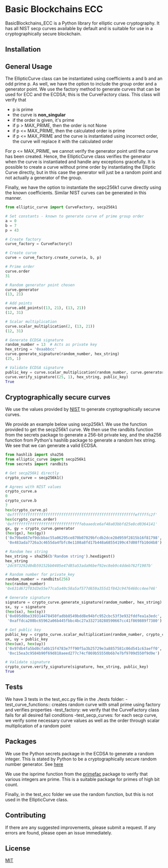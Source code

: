 # Basic Blockchains ECC

BasicBlockchains_ECC is a Python library for elliptic curve cryptography. It has all NIST secp curves available by
default and is suitable for use in a cryptographically secure blockchain.

## Installation

## General Usage

The EllipticCurve class can be instantiated using coefficients a and b and an odd prime p. As well, we have the
option to include the group order and a generator point. We use the factory method to
generate curves that can be used for ECC and the ECDSA; this is the CurveFactory class. This class will verify that

- p is prime
- the curve is __non_singular__
- if the order is given, it's prime
- if p > MAX_PRIME, then the order is not None
- if p <= MAX_PRIME, then the calculated order is prime
- if p <= MAX_PRIME and the curve is instantiated using incorrect order, the curve will replace it with the
  calculated order

For p <= MAX_PRIME, we cannot verify the generator point until the curve has been created. Hence, the EllipticCurve
class verifies the generator when the curve is instantiated and handle any exceptions gracefully. It is possible to
create a curve without prime order by instantiating the Elliptic Curve directly, but in this case the generator will
just be a random point and not actually a generator of the group.

Finally, we have the option to instantiate the sepc256k1 curve directly using the known coefficients. Similar NIST
curves can be generated in this manner.

```python
from elliptic_curve import CurveFactory, secp256k1

# Set constants - known to generate curve of prime group order
a = 0
b = 7
p = 43

# Create factory
curve_factory = CurveFactory()

# Create curve
curve = curve_factory.create_curve(a, b, p)

# Prime order
curve.order
31

# Random generator point chosen
curve.generator
(13, 21)

# Add points
curve.add_points((13, 21), (13, 21))
(12, 31)

# Scalar multiplication
curve.scalar_multiplication(2, (13, 21))
(12, 31)

# Generate ECDSA signature
random_number = 13  # Acts as private key
hex_string = '0xaabbcc'
curve.generate_signature(random_number, hex_string)
(25, 1)

# Validate ECDSA signature
public_key = curve.scalar_multiplication(random_number, curve.generator)
curve.verify_signature((25, 1), hex_string, public_key)
True
```

## Cryptographically secure curves

We use the values provided by [NIST](https://www.secg.org/sec2-v2.pdf) to generate cryptographically securve curves.

We provide an example below using secp256k1. We use the function provided to get the secp256k1 curve. We then use
the randbits function from the secrets package to generate a 256-bit private key, and the sha256 function from Python's
hashlib package to generate a random hex string. We see that we can generate a valid ECDSA.

```python
from hashlib import sha256
from elliptic_curve import secp256k1
from secrets import randbits

# Get secp256k1 directly
crypto_curve = secp256k1()

# Agrees with NIST values
crypto_curve.a
0
crypto_curve.b
7
hex(crypto_curve.p)
'0xfffffffffffffffffffffffffffffffffffffffffffffffffffffffefffffc2f'
hex(crypto_curve.order)
'0xfffffffffffffffffffffffffffffffebaaedce6af48a03bbfd25e8cd0364141'
gx, gy = crypto_curve.generator
(hex(gx), hex(gy))
('0x79be667ef9dcbbac55a06295ce870b07029bfcdb2dce28d959f2815b16f81798',
 '0x483ada7726a3c4655da4fbfc0e1108a8fd17b448a68554199c47d08ffb10d4b8')

# Random hex string
hex_string = sha256(b'Random string').hexdigest()
hex_string
'2dc973292d0db59152bb0405e47d85a53ada96bef92ec8eb9c4ddeb762f1907b'

# Random number for private_key
random_number = randbits(256)
hex(random_number)
'0x631d672f03d3e55e77ca5a40c58a5af577d659a355d1f842c9476460cc4ee746'

# Generate signature
signature = crypto_curve.generate_signature(random_number, hex_string)
sx, sy = signature
(hex(sx), hex(sy))
('0x695d0be339314478450fadbb8549bdd8e94bfc952cbc53f3e932fddfea1a3edc',
 '0xaffdca208bc65962a06b445fbbc4bc27a332710288590667cc41f869889f7380')

# Get public key
public_key = crypto_curve.scalar_multiplication(random_number, crypto_curve.generator)
ux, uy = public_key
(hex(ux), hex(uy))
('0x97db4fa5bd0cfa0b15f4783e7ff90f5a3b25729e3a8857581c06d541c63aeff0',
 '0xc15ea3c9584b90f69d818aeed277c74cf869b55550b6b7e7bf9709d550f9d9e')

# Validate signature
crypto_curve.verify_signature(signature, hex_string, public_key)
True
```

## Tests

We have 3 tests in the test_ecc.py file in the ./tests folder:
-test_curve_functions:: creates random curve with small prime using factory and verifies properties
-test_factory: we verify that the CurveFactory class fails for all desired fail conditions
-test_secp_curves: for each secp curve, we verify some necessary curve values as well as the order through scalar
multiplication of a random point

## Packages

We use the Python secrets package in the ECDSA to generate a random integer. This is stated by Python to be a
cryptographically secure random number generator. See [here](https://docs.python.org/3/library/secrets.html)

We use the isprime function from the [primefac](https://pypi.org/project/primefac/) package to verify that various
integers are prime. This is a suitable package for primes of high bit count.

Finally, in the test_ecc folder we use the random function, but this is not used in the EllipticCurve class.

## Contributing

If there are any suggested improvements, please submit a request. If any errors are found, please open an issue
immediately.

## License

[MIT](https://choosealicense.com/licenses/mit/)

